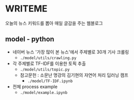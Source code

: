 # WRITEME
오늘의 뉴스 키워드를 뽑아 매일 글감을 주는 웹블로그


## model - python
- 네이버 뉴스 '가장 많이 본 뉴스'에서 주제별로 30개 기사 크롤링
  - `./model/utils/crawling.py`
- 각 주제별로 TF-IDF를 이용한 토픽 추출
  - `./model/utils/topic.py`
  - 참고문헌 : 소문난 명강의 김기현의 자연어 처리 딥러닝 캠프
    - `./model/TF-IDF.ipynb`
- 전체 process example
  - `./model/example.ipynb`